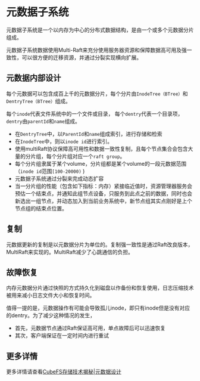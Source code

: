 # 元数据子系统

元数据子系统是一个以内存为中心的分布式数据结构，是由一个或多个元数据分片组成。

元数据子系统数据使用Multi-Raft来充分使用服务器资源和保障数据高可用及强一致性，可以很方便的迁移资源，并通过分裂实现横向扩展。

## 元数据内部设计

每个元数据可以包含成百上千的元数据分片，每个分片由`InodeTree（BTree）`和`DentryTree（BTree）`组成。

每个`inode`代表文件系统中的一个文件或目录， 每个`dentry`代表一个目录项，`dentry`由`parentId`和`name`组成。

- 在`DentryTree`中，以`ParentId`和`name`组成索引，进行存储和检索
- 在`InodeTree`中，则以`inode id`进行索引。
- 使用multiRaft协议保障高可用性和数据一致性复制，且每个节点集合会包含大量的分片组，每个分片组对应一个`raft group`。
- 每个分片组隶属于某个volume，分片组都是某个volume的一段元数据范围（`inode id`范围`[100-20000)` )
- 元数据子系统通过分裂来完成动态扩容
- 当一分片组的性能（包含如下指标：内存）紧接临近值时，资源管理器服务会预估一个结束点，并通知此组节点设备，只服务到此点之前的数据，同时也会新选出一组节点，并动态加入到当前业务系统中，新节点组其实点刚好是上个节点组的结束点位置。

## 复制

元数据更新的复制是以元数据分片为单位的。复制强一致性是通过Raft改良版本，MultiRaft来实现的。MultiRaft减少了心跳通信的负担。

## 故障恢复

内存元数据分片通过快照的方式持久化到磁盘以作备份和恢复使用，日志压缩技术被用来减小日志文件大小和恢复时间。

值得一提的是，元数据操作有可能会导致孤儿inode，即只有inode但是没有对应的dentry。为了减少这种情况的发生，
- 首先，元数据节点通过Raft保证高可用，单点故障后可以迅速恢复
- 其次，客户端保证在一定时间内进行重试

## 更多详情
更多详情请查看[CubeFS存储技术揭秘|元数据设计](/zh/blog/technicalInsights/Secret_of_CubeFS_Technology_Metadata_Subsystem_Design.html)